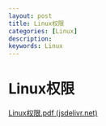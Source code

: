 ```yaml
---
layout: post
title: Linux权限
categories: [Linux]
description: 
keywords: Linux
---
```


# Linux权限

[Linux权限.pdf (jsdelivr.net)](https://cdn.jsdelivr.net/gh/junmoxiao6661/pigo_image@main/202409212221964.pdf)